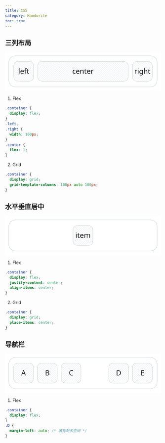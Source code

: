```yaml
---
title: CSS
category: Handwrite
toc: true
---
```


## 三列布局

![layout](/static/imgs/handwrite-css-layout.svg)

1. Flex

```css
.container {
  display: flex;
}
.left,
.right {
  width: 100px;
}
.center {
  flex: 1;
}
```

2. Grid

```css
.container {
  display: grid;
  grid-template-columns: 100px auto 100px;
}
```

## 水平垂直居中

![center](/static/imgs/handwrite-css-center.svg)

1. Flex

```css
.container {
  display: flex;
  justify-content: center;
  align-items: center;
}
```

2. Grid

```css
.container {
  display: grid;
  place-items: center;
}
```

## 导航栏

![navbar](/static/imgs/handwrite-css-navbar.svg)

1. Flex

```css
.container {
  display: flex;
}
.D {
  margin-left: auto; /* 填充剩余空间 */
}
```
